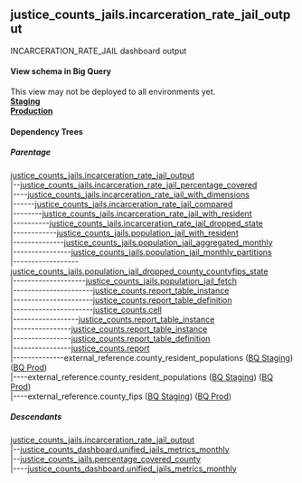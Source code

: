 ## justice_counts_jails.incarceration_rate_jail_output
INCARCERATION_RATE_JAIL dashboard output

#### View schema in Big Query
This view may not be deployed to all environments yet.<br/>
[**Staging**](https://console.cloud.google.com/bigquery?pli=1&p=recidiviz-staging&page=table&project=recidiviz-staging&d=justice_counts_jails&t=incarceration_rate_jail_output)
<br/>
[**Production**](https://console.cloud.google.com/bigquery?pli=1&p=recidiviz-123&page=table&project=recidiviz-123&d=justice_counts_jails&t=incarceration_rate_jail_output)
<br/>

#### Dependency Trees

##### Parentage
[justice_counts_jails.incarceration_rate_jail_output](../justice_counts_jails/incarceration_rate_jail_output.md) <br/>
|--[justice_counts_jails.incarceration_rate_jail_percentage_covered](../justice_counts_jails/incarceration_rate_jail_percentage_covered.md) <br/>
|----[justice_counts_jails.incarceration_rate_jail_with_dimensions](../justice_counts_jails/incarceration_rate_jail_with_dimensions.md) <br/>
|------[justice_counts_jails.incarceration_rate_jail_compared](../justice_counts_jails/incarceration_rate_jail_compared.md) <br/>
|--------[justice_counts_jails.incarceration_rate_jail_with_resident](../justice_counts_jails/incarceration_rate_jail_with_resident.md) <br/>
|----------[justice_counts_jails.incarceration_rate_jail_dropped_state](../justice_counts_jails/incarceration_rate_jail_dropped_state.md) <br/>
|------------[justice_counts_jails.population_jail_with_resident](../justice_counts_jails/population_jail_with_resident.md) <br/>
|--------------[justice_counts_jails.population_jail_aggregated_monthly](../justice_counts_jails/population_jail_aggregated_monthly.md) <br/>
|----------------[justice_counts_jails.population_jail_monthly_partitions](../justice_counts_jails/population_jail_monthly_partitions.md) <br/>
|------------------[justice_counts_jails.population_jail_dropped_county_countyfips_state](../justice_counts_jails/population_jail_dropped_county_countyfips_state.md) <br/>
|--------------------[justice_counts_jails.population_jail_fetch](../justice_counts_jails/population_jail_fetch.md) <br/>
|----------------------[justice_counts.report_table_instance](../justice_counts/report_table_instance.md) <br/>
|----------------------[justice_counts.report_table_definition](../justice_counts/report_table_definition.md) <br/>
|----------------------[justice_counts.cell](../justice_counts/cell.md) <br/>
|------------------[justice_counts.report_table_instance](../justice_counts/report_table_instance.md) <br/>
|----------------[justice_counts.report_table_instance](../justice_counts/report_table_instance.md) <br/>
|----------------[justice_counts.report_table_definition](../justice_counts/report_table_definition.md) <br/>
|----------------[justice_counts.report](../justice_counts/report.md) <br/>
|--------------external_reference.county_resident_populations ([BQ Staging](https://console.cloud.google.com/bigquery?pli=1&p=recidiviz-staging&page=table&project=recidiviz-staging&d=external_reference&t=county_resident_populations)) ([BQ Prod](https://console.cloud.google.com/bigquery?pli=1&p=recidiviz-123&page=table&project=recidiviz-123&d=external_reference&t=county_resident_populations)) <br/>
|----external_reference.county_resident_populations ([BQ Staging](https://console.cloud.google.com/bigquery?pli=1&p=recidiviz-staging&page=table&project=recidiviz-staging&d=external_reference&t=county_resident_populations)) ([BQ Prod](https://console.cloud.google.com/bigquery?pli=1&p=recidiviz-123&page=table&project=recidiviz-123&d=external_reference&t=county_resident_populations)) <br/>
|----external_reference.county_fips ([BQ Staging](https://console.cloud.google.com/bigquery?pli=1&p=recidiviz-staging&page=table&project=recidiviz-staging&d=external_reference&t=county_fips)) ([BQ Prod](https://console.cloud.google.com/bigquery?pli=1&p=recidiviz-123&page=table&project=recidiviz-123&d=external_reference&t=county_fips)) <br/>


##### Descendants
[justice_counts_jails.incarceration_rate_jail_output](../justice_counts_jails/incarceration_rate_jail_output.md) <br/>
|--[justice_counts_dashboard.unified_jails_metrics_monthly](../justice_counts_dashboard/unified_jails_metrics_monthly.md) <br/>
|--[justice_counts_jails.percentage_covered_county](../justice_counts_jails/percentage_covered_county.md) <br/>
|----[justice_counts_dashboard.unified_jails_metrics_monthly](../justice_counts_dashboard/unified_jails_metrics_monthly.md) <br/>

